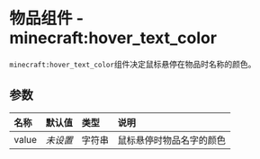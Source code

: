 
# 物品组件 - minecraft:hover_text_color
`minecraft:hover_text_color`组件决定鼠标悬停在物品时名称的颜色。

## 参数
| 名称 | 默认值 | 类型 | 说明  |
|:----------|:----------|:----------|:----------|
| value | *未设置* | 字符串 | 鼠标悬停时物品名字的颜色 |

